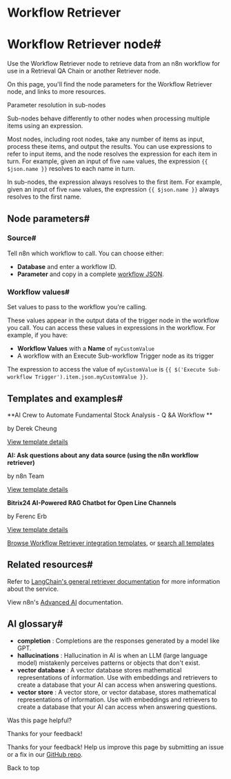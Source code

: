 # Workflow Retriever

[ ](https://github.com/n8n-io/n8n-docs/edit/main/docs/integrations/builtin/cluster-nodes/sub-nodes/n8n-nodes-langchain.retrieverworkflow.md "Edit this page")

# Workflow Retriever node#

Use the Workflow Retriever node to retrieve data from an n8n workflow for use in a Retrieval QA Chain or another Retriever node.

On this page, you'll find the node parameters for the Workflow Retriever node, and links to more resources.

Parameter resolution in sub-nodes

Sub-nodes behave differently to other nodes when processing multiple items using an expression.

Most nodes, including root nodes, take any number of items as input, process these items, and output the results. You can use expressions to refer to input items, and the node resolves the expression for each item in turn. For example, given an input of five `name` values, the expression `{{ $json.name }}` resolves to each name in turn.

In sub-nodes, the expression always resolves to the first item. For example, given an input of five `name` values, the expression `{{ $json.name }}` always resolves to the first name.

## Node parameters#

### Source#

Tell n8n which workflow to call. You can choose either:

  * **Database** and enter a workflow ID.
  * **Parameter** and copy in a complete [workflow JSON](../../../../../workflows/export-import/).



### Workflow values#

Set values to pass to the workflow you're calling.

These values appear in the output data of the trigger node in the workflow you call. You can access these values in expressions in the workflow. For example, if you have:

  * **Workflow Values** with a **Name** of `myCustomValue`
  * A workflow with an Execute Sub-workflow Trigger node as its trigger



The expression to access the value of `myCustomValue` is `{{ $('Execute Sub-workflow Trigger').item.json.myCustomValue }}`.

## Templates and examples#

**AI Crew to Automate Fundamental Stock Analysis - Q &A Workflow **

by Derek Cheung

[View template details](https://n8n.io/workflows/2183-ai-crew-to-automate-fundamental-stock-analysis-qanda-workflow/)

**AI: Ask questions about any data source (using the n8n workflow retriever)**

by n8n Team

[View template details](https://n8n.io/workflows/1958-ai-ask-questions-about-any-data-source-using-the-n8n-workflow-retriever/)

**Bitrix24 AI-Powered RAG Chatbot for Open Line Channels**

by Ferenc Erb

[View template details](https://n8n.io/workflows/3094-bitrix24-ai-powered-rag-chatbot-for-open-line-channels/)

[Browse Workflow Retriever integration templates](https://n8n.io/integrations/workflow-retriever/), or [search all templates](https://n8n.io/workflows/)

## Related resources#

Refer to [LangChain's general retriever documentation](https://js.langchain.com/docs/concepts/retrievers/) for more information about the service.

View n8n's [Advanced AI](../../../../../advanced-ai/) documentation.

## AI glossary#

  * **completion** : Completions are the responses generated by a model like GPT.
  * **hallucinations** : Hallucination in AI is when an LLM (large language model) mistakenly perceives patterns or objects that don't exist.
  * **vector database** : A vector database stores mathematical representations of information. Use with embeddings and retrievers to create a database that your AI can access when answering questions.
  * **vector store** : A vector store, or vector database, stores mathematical representations of information. Use with embeddings and retrievers to create a database that your AI can access when answering questions.

Was this page helpful? 

Thanks for your feedback! 

Thanks for your feedback! Help us improve this page by submitting an issue or a fix in our [GitHub repo](https://github.com/n8n-io/n8n-docs). 

Back to top 
